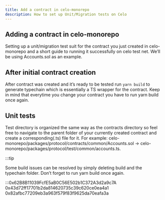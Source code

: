 ```yaml
---
title: Add a contract in celo-monorepo
description: How to set up Unit/Migration tests on Celo
---
```


## Adding a contract in celo-monorepo

Setting up a unit/migration test suit for the contract you just created in celo-monorepo and a short guide to running it successfully on celo test net. We’ll be using Accounts.sol as an example.

## After initial contract creation

After contract was created and it’s ready to be tested run `yarn build` to generate typechain which is essentially a TS wrapper for the contract. Keep in mind that everytime you change your contract you have to run yarn build once again.

## Unit tests

Test directory is organized the same way as the contracts directory so feel free to navigate to the parent folder of your currently created contract and create a corresponding(.ts) file for it. For example: celo-monorepo/packages/protocol/contracts/common/Accounts.sol → celo-monorepo/packages/protocol/test/common/accounts.ts.

:::tip

Some build issues can be resolved by simply deleting build and the typechain folder. Don’t forget to run yarn build once again.

:::0x62B8B11039FcfE5aB0C56E502b1C372A3d2a9c7A
0x43d72ff17701b2da814620735c39c620ce0ea4a1
0x82afbc77209eb3a963f579f83f9625da70eafa3a

